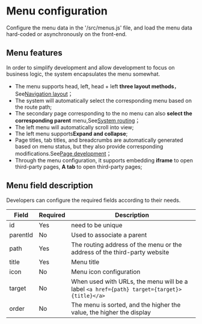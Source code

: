 # Menu configuration

Configure the menu data in the '/src/menus.js' file, and load the menu data hard-coded or asynchronously on the front-end.

## Menu features

In order to simplify development and allow development to focus on business logic, the system encapsulates the menu somewhat.

- The menu supports head, left, head + left **three layout methods**，See[Navigation layout](LAYOUT.md)；
- The system will automatically select the corresponding menu based on the route path;
- The secondary page corresponding to the no menu can also **select the corresponding parent** menu,See[System routing](ROUTE.md)；
- The left menu will automatically scroll into view;
- The left menu supports**Expand and collapse**;
- Page titles, tab titles, and breadcrumbs are automatically generated based on menu status, but they also provide corresponding modifications.See[Page development](PAGE.md)；
- Through the menu configuration, it supports embedding **iframe** to open third-party pages, **A tab** to open third-party pages;

## Menu field description

Developers can configure the required fields according to their needs.

Field|Required|Description
---|---|---
id      |Yes|need to be unique
parentId|No |Used to associate a parent
path    |Yes|The routing address of the menu or the address of the third-party website
title   |Yes|Menu title
icon    |No |Menu icon configuration
target  |No |When used with URLs, the menu will be a label `<a href={path} target={target}>{title}</a>`
order   |No |The menu is sorted, and the higher the value, the higher the display
